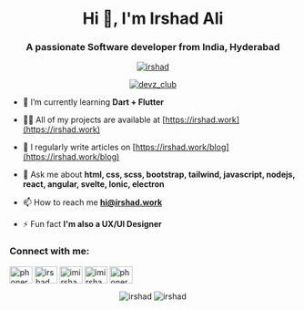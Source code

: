 <h1 align="center">Hi 👋, I'm Irshad Ali</h1>
<h3 align="center">A passionate Software developer from India, Hyderabad</h3>

<p align="center"> <a href="https://github.com/ryo-ma/github-profile-trophy"><img src="https://github-profile-trophy.vercel.app/?username=irshad" alt="irshad" /></a> </p>

<p align="center"> <a href="https://twitter.com/imirshadali" target="blank"><img src="https://img.shields.io/twitter/follow/phonerefer?logo=twitter&style=for-the-badge" alt="devz_club" /></a> </p>

- 🌱 I’m currently learning **Dart + Flutter**

- 👨‍💻 All of my projects are available at [https://irshad.work](https://irshad.work)

- 📝 I regularly write articles on [https://irshad.work/blog](https://irshad.work/blog)

- 💬 Ask me about **html, css, scss, bootstrap, tailwind, javascript, nodejs, react, angular, svelte, Ionic, electron**

- 📫 How to reach me **hi@irshad.work**

- ⚡ Fun fact **I'm also a UX/UI Designer**

<p align="center"> 
<h3>Connect with me:</h3>
<a href="https://codepen.io/phonerefer" target="blank"><img align="center" src="https://cdn.jsdelivr.net/npm/simple-icons@3.0.1/icons/codepen.svg" alt="phonerefer" height="30" width="40" /></a>
<a href="https://dev.to/irshad" target="blank"><img align="center" src="https://cdn.jsdelivr.net/npm/simple-icons@3.0.1/icons/dev-dot-to.svg" alt="irshad" height="30" width="40" /></a>
<a href="https://twitter.com/imirshadali" target="blank"><img align="center" src="https://cdn.jsdelivr.net/npm/simple-icons@3.0.1/icons/twitter.svg" alt="imirshadali" height="30" width="40" /></a>
<a href="https://instagram.com/imirshadali" target="blank"><img align="center" src="https://cdn.jsdelivr.net/npm/simple-icons@3.0.1/icons/instagram.svg" alt="imirshadali" height="30" width="40" /></a>
<a href="https://www.youtube.com/c/phonerefer" target="blank"><img align="center" src="https://cdn.jsdelivr.net/npm/simple-icons@3.0.1/icons/youtube.svg" alt="phonerefer" height="30" width="40" /></a>
</p>

<p align="center">
  <img src="https://github-readme-stats.vercel.app/api?username=irshad&show_icons=true" alt="irshad" />
  <img src="https://github-readme-stats.vercel.app/api/top-langs/?username=irshad&layout=compact" alt="irshad" />
</p>


